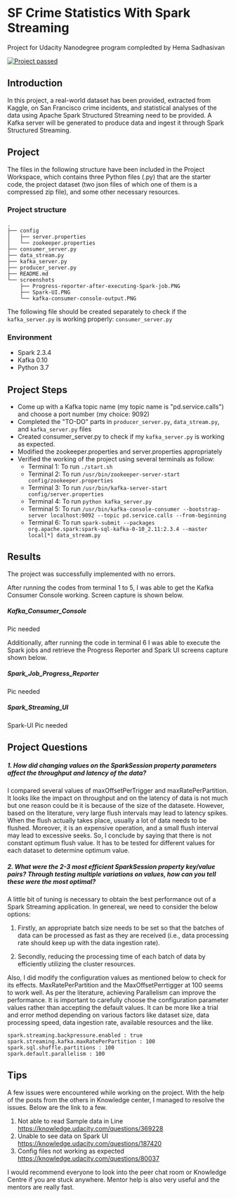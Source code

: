 # SF Crime Statistics With Spark Streaming
Project for Udacity Nanodegree program compledted by Hema Sadhasivan

[![Project passed](https://img.shields.io/badge/project-passed-success.svg)](https://img.shields.io/badge/project-passed-success.svg)

## Introduction
In this project, a real-world dataset has been provided, extracted from Kaggle, on San Francisco crime incidents, and statistical analyses of the data using Apache Spark Structured Streaming need to be provided. A Kafka server will be generated to produce data and ingest it through Spark Structured Streaming.

## Project
The files in the following structure have been included in the Project Workspace, which contains three Python files (.py) that are the starter code, the project dataset (two json files of which one of them is a compressed zip file), and some other necessary resources.

### Project structure
```
.
├── config
│   ├── server.properties
│   └── zookeeper.properties
├── consumer_server.py
├── data_stream.py
├── kafka_server.py
├── producer_server.py
├── README.md
└── screenshots
    ├── Progress-reporter-after-executing-Spark-job.PNG
    ├── Spark-UI.PNG
    └── kafka-consumer-console-output.PNG
```

The following file should be created separately to check if the `kafka_server.py` is working properly:
`consumer_server.py`

### Environment

* Spark 2.3.4
* Kafka 0.10
* Python 3.7
   
## Project Steps 
- Come up with a Kafka topic name (my topic name is "pd.service.calls") and choose a port number (my choice: 9092)
- Completed the "TO-DO" parts in `producer_server.py`, `data_stream.py`, and `kafka_server.py` files
- Created consumer_server.py to check if my `kafka_server.py` is working as expected.
- Modified the zookeeper.properties and server.properties appropriately
- Verified the working of the project using several terminals as follow:
    - Terminal 1: To run `./start.sh`
    - Terminal 2: To run `/usr/bin/zookeeper-server-start config/zookeeper.properties`
    - Terminal 3: To run `/usr/bin/kafka-server-start config/server.properties`
    - Terminal 4: To run `python kafka_server.py`
    - Terminal 5: To run `/usr/bin/kafka-console-consumer --bootstrap-server localhost:9092 --topic pd.service.calls --from-beginning`
    - Terminal 6: To run `spark-submit --packages org.apache.spark:spark-sql-kafka-0-10_2.11:2.3.4 --master local[*] data_stream.py`

## Results
The project was successfully implemented with no errors.

After running the codes from terminal 1 to 5, I was able to get the Kafka Consumer Console working. Screen capture is shown below.

##### Kafka_Consumer_Console

Pic needed

Additionally, after running the code in terminal 6 I was able to execute the Spark jobs and retrieve the Progress Reporter and Spark UI screens capture shown below.

##### Spark_Job_Progress_Reporter

Pic needed

##### Spark_Streaming_UI

Spark-UI Pic needed
    

## Project Questions

##### 1. How did changing values on the SparkSession property parameters affect the throughput and latency of the data?
I compared several values of maxOffsetPerTrigger and maxRatePerPartition. It looks like the impact on throughput and on the latency of data is not much but one reason could be it is because of the size of the datasete. However, based on the literature, very large flush intervals may lead to latency spikes. When the flush actually takes place, usually a lot of data needs to be flushed. Moreover, it is an expensive operation, and a small flush interval may lead to excessive seeks. So, I conclude by saying that there is not constant optimum flush value. It has to be tested for different values for each dataset to determine optimum value.
    
##### 2. What were the 2-3 most efficient SparkSession property key/value pairs? Through testing multiple variations on values, how can you tell these were the most optimal?
A little bit of tuning is necessary to obtain the best performance out of a Spark Streaming application. In genereal, we need to consider the below options:

1. Firstly, an appropriate batch size needs to be set so that the batches of data can be processed as fast as they are received (i.e., data processing rate should keep up with the data ingestion rate).

2. Secondly, reducing the processing time of each batch of data by efficiently utilizing the cluster resources.

Also, I did modify the configuration values as mentioned below to check for its effects. MaxRatePerPartition and the MaxOffsetPerrtigger at 100 seems to work well. As per the literature, achieving Parallelism can improve the performance. It is important to carefully choose the configuration parameter values rather than accepting the default values. It can be more like a trial and error method depending on various factors like dataset size, data processing speed, data ingestion rate, available resources and the like.

```
spark.streaming.backpressure.enabled : true
spark.streaming.kafka.maxRatePerPartition : 100
spark.sql.shuffle.partitions : 100
spark.default.parallelism : 100
```
    
## Tips
A few issues were encountered while working on the project. With the help of the posts from the others in Knowledge center, I managed to resolve the issues. Below are the link to a few. 
1. Not able to read Sample data in Line https://knowledge.udacity.com/questions/369228
2. Unable to see data on Spark UI https://knowledge.udacity.com/questions/187420
3. Config files not working as expected https://knowledge.udacity.com/questions/80037

I would recommend everyone to look into the peer chat room or Knowledge Centre if you are stuck anywhere. Mentor help is also very useful and the mentors are really fast.
